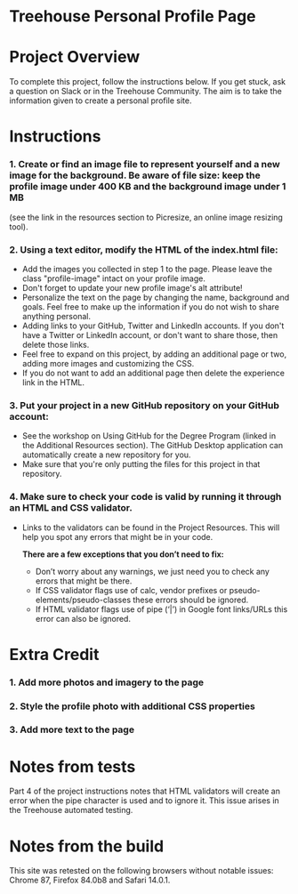 # Treehouse Personal Profile Page

# Project Overview

To complete this project, follow the instructions below. If you get stuck, ask a question on Slack or in the Treehouse Community. The aim is to take the information given to create a personal profile site.

# Instructions

### 1. Create or find an image file to represent yourself and a new image for the background. Be aware of file size: keep the profile image under 400 KB and the background image under 1 MB

(see the link in the resources section to Picresize, an online image resizing tool).

### 2. Using a text editor, modify the HTML of the index.html file:

- Add the images you collected in step 1 to the page. Please leave the class "profile-image" intact on your profile image.
- Don't forget to update your new profile image's alt attribute!
- Personalize the text on the page by changing the name, background and goals. Feel free to make up the information if you do not wish to share anything personal.
- Adding links to your GitHub, Twitter and LinkedIn accounts. If you don't have a Twitter or LinkedIn account, or don't want to share those, then delete those links.
- Feel free to expand on this project, by adding an additional page or two, adding more images and customizing the CSS.
- If you do not want to add an additional page then delete the experience link in the HTML.

### 3. Put your project in a new GitHub repository on your GitHub account:

- See the workshop on Using GitHub for the Degree Program (linked in the Additional Resources section). The GitHub Desktop application can automatically create a new repository for you.
- Make sure that you're only putting the files for this project in that repository.

### 4. Make sure to check your code is valid by running it through an HTML and CSS validator.

- Links to the validators can be found in the Project Resources. This will help you spot any errors that might be in your code.

  **There are a few exceptions that you don’t need to fix:**

  - Don’t worry about any warnings, we just need you to check any errors that might be there.
  - If CSS validator flags use of calc, vendor prefixes or pseudo-elements/pseudo-classes these errors should be ignored.
  - If HTML validator flags use of pipe (‘|’) in Google font links/URLs this error can also be ignored.

# Extra Credit

### 1. Add more photos and imagery to the page

### 2. Style the profile photo with additional CSS properties

### 3. Add more text to the page

# Notes from tests

Part 4 of the project instructions notes that HTML validators will create an error when the pipe character is used and to ignore it. This issue arises in the Treehouse automated testing.

# Notes from the build

This site was retested on the following browsers without notable issues: Chrome 87, Firefox 84.0b8 and Safari 14.0.1.

